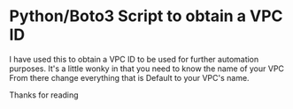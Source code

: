 #  Python/Boto3 Script to obtain a VPC ID 
I have used this to obtain a VPC ID to be used for further automation purposes.
It's a little wonky in that you need to know the name of your VPC
From there change everything that is Default to your VPC's name.

Thanks for reading